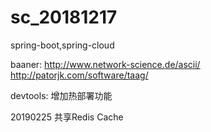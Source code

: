 # sc_20181217
spring-boot,spring-cloud

baaner:
http://www.network-science.de/ascii/
http://patorjk.com/software/taag/

devtools:
增加热部署功能

20190225
共享Redis Cache


